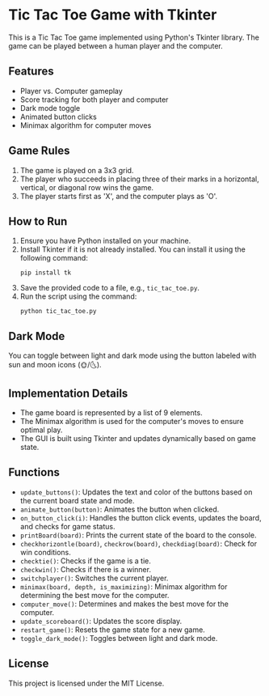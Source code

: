 
# Tic Tac Toe Game with Tkinter

This is a Tic Tac Toe game implemented using Python's Tkinter library. The game can be played between a human player and the computer.

## Features

- Player vs. Computer gameplay
- Score tracking for both player and computer
- Dark mode toggle
- Animated button clicks
- Minimax algorithm for computer moves

## Game Rules

1. The game is played on a 3x3 grid.
2. The player who succeeds in placing three of their marks in a horizontal, vertical, or diagonal row wins the game.
3. The player starts first as 'X', and the computer plays as 'O'.

## How to Run

1. Ensure you have Python installed on your machine.
2. Install Tkinter if it is not already installed. You can install it using the following command:
    ```
    pip install tk
    ```
3. Save the provided code to a file, e.g., `tic_tac_toe.py`.
4. Run the script using the command:
    ```
    python tic_tac_toe.py
    ```

## Dark Mode

You can toggle between light and dark mode using the button labeled with sun and moon icons (🌞/🌜).

## Implementation Details

- The game board is represented by a list of 9 elements.
- The Minimax algorithm is used for the computer's moves to ensure optimal play.
- The GUI is built using Tkinter and updates dynamically based on game state.

## Functions

- `update_buttons()`: Updates the text and color of the buttons based on the current board state and mode.
- `animate_button(button)`: Animates the button when clicked.
- `on_button_click(i)`: Handles the button click events, updates the board, and checks for game status.
- `printBoard(board)`: Prints the current state of the board to the console.
- `checkhorizontle(board)`, `checkrow(board)`, `checkdiag(board)`: Check for win conditions.
- `checktie()`: Checks if the game is a tie.
- `checkwin()`: Checks if there is a winner.
- `switchplayer()`: Switches the current player.
- `minimax(board, depth, is_maximizing)`: Minimax algorithm for determining the best move for the computer.
- `computer_move()`: Determines and makes the best move for the computer.
- `update_scoreboard()`: Updates the score display.
- `restart_game()`: Resets the game state for a new game.
- `toggle_dark_mode()`: Toggles between light and dark mode.



## License

This project is licensed under the MIT License.
